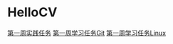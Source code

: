 # HelloCV
[第一周实践任务](https://www.yuque.com/u59681589/gfp4qw/aiots6cvfhaefxnl) [第一周学习任务Git](https://www.yuque.com/u59681589/gfp4qw/id9uq0uo2c9zlu7i) [第一周学习任务Linux](https://www.yuque.com/u59681589/gfp4qw/ngv7fvm8ygsfeo4n)
